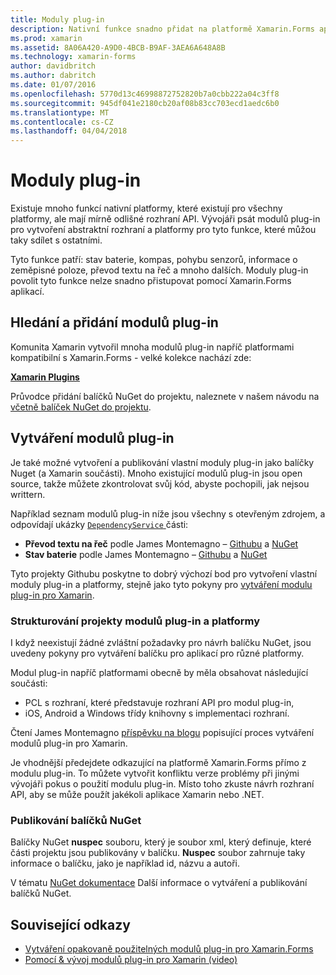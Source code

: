 ```yaml
---
title: Moduly plug-in
description: Nativní funkce snadno přidat na platformě Xamarin.Forms aplikace
ms.prod: xamarin
ms.assetid: 8A06A420-A9D0-4BCB-B9AF-3AEA6A648A8B
ms.technology: xamarin-forms
author: davidbritch
ms.author: dabritch
ms.date: 01/07/2016
ms.openlocfilehash: 5770d13c46998872752820b7a0cbb222a04c3ff8
ms.sourcegitcommit: 945df041e2180cb20af08b83cc703ecd1aedc6b0
ms.translationtype: MT
ms.contentlocale: cs-CZ
ms.lasthandoff: 04/04/2018
---
```

# <a name="plugins"></a>Moduly plug-in

Existuje mnoho funkcí nativní platformy, které existují pro všechny platformy, ale mají mírně odlišné rozhraní API. Vývojáři psát modulů plug-in pro vytvoření abstraktní rozhraní a platformy pro tyto funkce, které můžou taky sdílet s ostatními.

Tyto funkce patří: stav baterie, kompas, pohybu senzorů, informace o zeměpisné poloze, převod textu na řeč a mnoho dalších. Moduly plug-in povolit tyto funkce nelze snadno přistupovat pomocí Xamarin.Forms aplikací.

## <a name="finding-and-adding-plugins"></a>Hledání a přidání modulů plug-in

Komunita Xamarin vytvořil mnoha modulů plug-in napříč platformami kompatibilní s Xamarin.Forms - velké kolekce nachází zde:

[**Xamarin Plugins**](https://github.com/xamarin/plugins)

Průvodce přidání balíčků NuGet do projektu, naleznete v našem návodu na [včetně balíček NuGet do projektu](/visualstudio/mac/nuget-walkthrough/).


## <a name="creating-plugins"></a>Vytváření modulů plug-in

Je také možné vytvoření a publikování vlastní moduly plug-in jako balíčky Nuget (a Xamarin součásti). Mnoho existující modulů plug-in jsou open source, takže můžete zkontrolovat svůj kód, abyste pochopili, jak nejsou writtern.

Například seznam modulů plug-in níže jsou všechny s otevřeným zdrojem, a odpovídají ukázky [ `DependencyService` ](~/xamarin-forms/app-fundamentals/dependency-service/index.md) části:

- **Převod textu na řeč** podle James Montemagno &ndash; [Githubu](https://github.com/jamesmontemagno/Xamarin.Plugins/tree/master/TextToSpeech) a [NuGet](https://www.nuget.org/packages/Xam.Plugin.Battery)
- **Stav baterie** podle James Montemagno &ndash; [Githubu](https://github.com/jamesmontemagno/Xamarin.Plugins/tree/master/Battery) a [NuGet](https://www.nuget.org/packages/Xam.Plugins.TextToSpeech/)

Tyto projekty Githubu poskytne to dobrý výchozí bod pro vytvoření vlastní moduly plug-in a platformy, stejně jako tyto pokyny pro [vytváření modulu plug-in pro Xamarin](https://github.com/xamarin/plugins#create-a-plugin-for-xamarin).

### <a name="structuring-cross-platform-plugin-projects"></a>Strukturování projekty modulů plug-in a platformy

I když neexistují žádné zvláštní požadavky pro návrh balíčku NuGet, jsou uvedeny pokyny pro vytváření balíčku pro aplikací pro různé platformy.

Modul plug-in napříč platformami obecně by měla obsahovat následující součásti:

- PCL s rozhraní, které představuje rozhraní API pro modul plug-in,
- iOS, Android a Windows třídy knihovny s implementaci rozhraní.

Čtení James Montemagno [příspěvku na blogu](https://blog.xamarin.com/creating-reusable-plugins-for-xamarin-forms/) popisující proces vytváření modulů plug-in pro Xamarin.

Je vhodnější předejdete odkazující na platformě Xamarin.Forms přímo z modulu plug-in.
To můžete vytvořit konfliktu verze problémy při jinými vývojáři pokus o použití modulu plug-in. Místo toho zkuste návrh rozhraní API, aby se může použít jakékoli aplikace Xamarin nebo .NET.

### <a name="publishing-nuget-packages"></a>Publikování balíčků NuGet

Balíčky NuGet **nuspec** souboru, který je soubor xml, který definuje, které části projektu jsou publikovány v balíčku. **Nuspec** soubor zahrnuje taky informace o balíčku, jako je například id, názvu a autoři.

V tématu [NuGet dokumentace](http://docs.nuget.org/create/creating-and-publishing-a-package) Další informace o vytváření a publikování balíčků NuGet.


## <a name="related-links"></a>Související odkazy

- [Vytváření opakovaně použitelných modulů plug-in pro Xamarin.Forms](https://blog.xamarin.com/creating-reusable-plugins-for-xamarin-forms)
- [Pomocí & vývoj modulů plug-in pro Xamarin (video)](https://university.xamarin.com/guestlectures/using-developing-plugins-for-xamarin)
